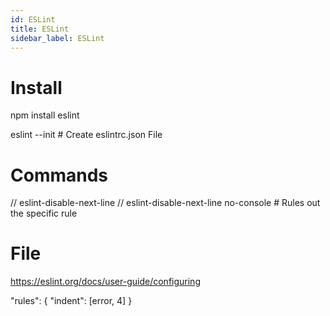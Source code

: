 ```yaml
---
id: ESLint
title: ESLint
sidebar_label: ESLint
---
```


# Install

npm install eslint

eslint --init	# Create eslintrc.json File


# Commands

// eslint-disable-next-line
// eslint-disable-next-line no-console		# Rules out the specific rule

# File

https://eslint.org/docs/user-guide/configuring

"rules": {
	"indent": [error, 4]
}

